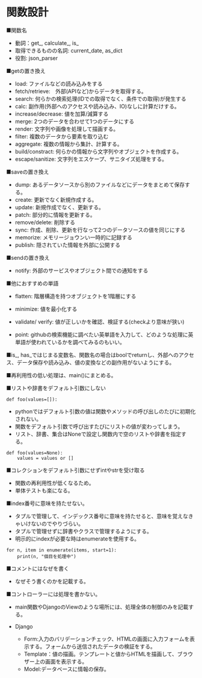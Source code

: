 # 関数設計

■関数名
- 動詞：get_, calculate_, is_
- 取得できるものの名詞: current_date, as_dict
- 役割: json_parser

■getの置き換え
- load: ファイルなどの読み込みをする
- fetch/retrieve:　外部(APIなど)からデータを取得する。
- search: 何らかの検索処理(IDでの取得でなく、条件での取得)が発生する
- calc: 副作用(外部へのアクセスや読み込み、IO)なしに計算だけする。
- increase/decrease: 値を加算/減算する
- merge: 2つのデータを合わせて1つのデータにする
- render: 文字列や画像を処理して描画する。
- filter: 複数のデータから要素を取り込む
- aggregate: 複数の情報から集計、計算する。
- build/constract: 何らかの情報から文字列やオブジェクトを作成する。
- escape/sanitize: 文字列をエスケープ、サニタイズ処理をする。

■saveの置き換え
- dump: あるデータソースから別のファイルなどにデータをまとめて保存する。
- create: 更新でなく新規作成する。
- update: 新規作成でなく、更新する。
- patch: 部分的に情報を更新する。
- remove/delete: 削除する
- sync: 作成、削除、更新を行なって2つのデータソースの値を同じにする
- memorize: メモリージョウンい一時的に記録する
- publish: 隠されていた情報を外部に公開する

■sendの置き換え
- notify: 外部のサービスやオブジェクト間での通知をする

■他におすすめの単語
- flatten: 階層構造を持つオブジェクトを1階層にする
- minimize: 値を最小化する
- validate/ verify: 値が正しいかを確認、検証する(checkより意味が狭い)

- point: githubの検索機能に調べたい英単語を入力して、どのような処理に英単語が使われているかを調べてみるのもいい。

■is_, has_ではじまる変数名、関数名の場合はboolでreturnし、外部へのアクセス、データ保存や読み込み、値の変換などの副作用がないようにする。

■再利用性の低い処理は、main()にまとめる。

■リストや辞書をデフォルト引数にしない
```python:
def foo(values=[]):
```
- pythonではデフォルト引数の値は関数やメソッドの呼び出しのたびに初期化されない。
- 関数をデフォルト引数で呼び出すたびにリストの値が変わってしまう。
- リスト、辞書、集合はNoneで設定し関数内で空のリストや辞書を指定する。
```python:
def foo(values=None):
    values = values or []
```

■コレクションをデフォルト引数にせずintやstrを受け取る
- 関数の再利用性が低くなるため。
- 単体テストも楽になる。

■index番号に意味を持たせない。
- タプルで管理して、インデックス番号に意味を持たせると、意味を覚えなきゃいけないのでやりづらい。
- タプルで管理せずに辞書やクラスで管理するようにする。
- 明示的にindexが必要な時はenumerateを使用する。
```python:
for n, item in enumerate(items, start=1):
    print(n, "個目を処理中")
```

■コメントにはなぜを書く
- なぜそう書くのかを記載する。

■コントローラーには処理を書かない。
- main関数やDjangoのViewのような場所には、処理全体の制御のみを記載する。

- Django
    - Form:入力のバリデーションチェック、HTMLの画面に入力フォームを表示する。フォームから送信されたデータの検証をする。
    - Template：値の描画。テンプレートと値からHTMLを描画して、ブラウザー上の画面を表示する。
    - Model:データベースに情報の保存。
